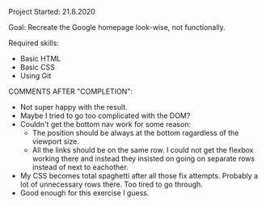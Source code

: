 Project Started: 21.8.2020

Goal:
Recreate the Google homepage look-wise, not functionally.

Required skills:
- Basic HTML
- Basic CSS
- Using Git


COMMENTS AFTER "COMPLETION":

- Not super happy with the result.
- Maybe I tried to go too complicated with the DOM? 
- Couldn't get the bottom nav work for some reason:
	- The position should be always at the bottom ragardless of the viewport size.
	- All the links should be on the same row. I could not get the flexbox working there and instead they insisted on going on separate rows instead of next to eachother.
- My CSS becomes total spaghetti after all those fix attempts. Probably a lot of unnecessary rows there. Too tired to go through.
- Good enough for this exercise I guess.